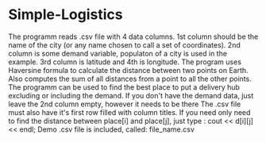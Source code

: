 # Simple-Logistics

The programm reads .csv file with 4 data columns.
1st column should be the name of the city (or any name chosen to call a set of coordinates).
2nd column is some demand variable, populaton of a city is used in the example.
3rd column is latitude and 4th is longitude.
The program uses Haversine formula to calculate the distance between two points on Earth.
Also computes the sum of all distances from a point to all the other points.
The programm can be used to find the best place to put a delivery hub excluding or including 
the demand. If you don't have the demand data, just leave the 2nd column empty, however it needs to be there
The .csv file must also have it's first row filled with column titles.
If you need only need to find the distance between place[i] and place[j], just type : cout << d[i][j] << endl;
Demo .csv file is included, called: file_name.csv
